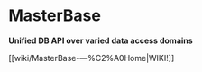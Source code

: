 MasterBase
==========

__Unified DB API over varied data access domains__

[[wiki/MasterBase-—%C2%A0Home|WIKI!]]
